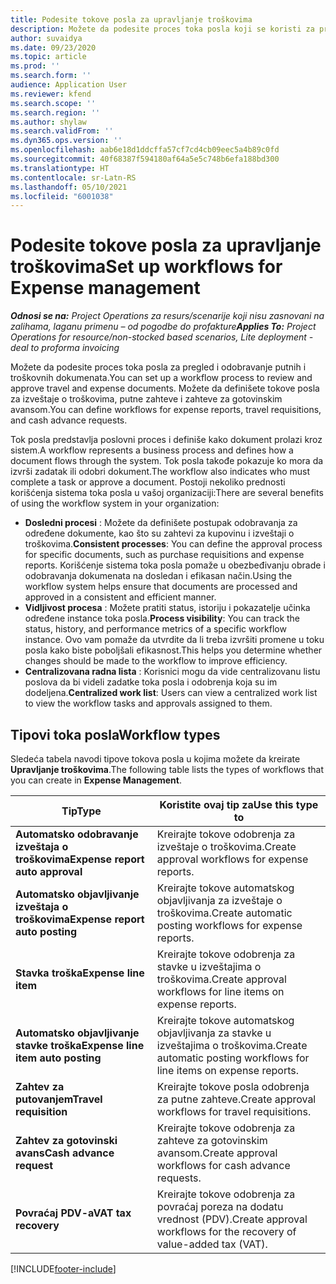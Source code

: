 ```yaml
---
title: Podesite tokove posla za upravljanje troškovima
description: Možete da podesite proces toka posla koji se koristi za pregled i odobravanje putnih i troškovnih dokumenata.
author: suvaidya
ms.date: 09/23/2020
ms.topic: article
ms.prod: ''
ms.search.form: ''
audience: Application User
ms.reviewer: kfend
ms.search.scope: ''
ms.search.region: ''
ms.author: shylaw
ms.search.validFrom: ''
ms.dyn365.ops.version: ''
ms.openlocfilehash: aab6e18d1ddcffa57cf7cd4cb09eec5a4b89c0fd
ms.sourcegitcommit: 40f68387f594180af64a5e5c748b6efa188bd300
ms.translationtype: HT
ms.contentlocale: sr-Latn-RS
ms.lasthandoff: 05/10/2021
ms.locfileid: "6001038"
---
```

# <a name="set-up-workflows-for-expense-management"></a><span data-ttu-id="2456e-103">Podesite tokove posla za upravljanje troškovima</span><span class="sxs-lookup"><span data-stu-id="2456e-103">Set up workflows for Expense management</span></span>

<span data-ttu-id="2456e-104">_**Odnosi se na:** Project Operations za resurs/scenarije koji nisu zasnovani na zalihama, laganu primenu – od pogodbe do profakture_</span><span class="sxs-lookup"><span data-stu-id="2456e-104">_**Applies To:** Project Operations for resource/non-stocked based scenarios, Lite deployment - deal to proforma invoicing_</span></span>

<span data-ttu-id="2456e-105">Možete da podesite proces toka posla za pregled i odobravanje putnih i troškovnih dokumenata.</span><span class="sxs-lookup"><span data-stu-id="2456e-105">You can set up a workflow process to review and approve travel and expense documents.</span></span> <span data-ttu-id="2456e-106">Možete da definišete tokove posla za izveštaje o troškovima, putne zahteve i zahteve za gotovinskim avansom.</span><span class="sxs-lookup"><span data-stu-id="2456e-106">You can define workflows for expense reports, travel requisitions, and cash advance requests.</span></span>

<span data-ttu-id="2456e-107">Tok posla predstavlja poslovni proces i definiše kako dokument prolazi kroz sistem.</span><span class="sxs-lookup"><span data-stu-id="2456e-107">A workflow represents a business process and defines how a document flows through the system.</span></span> <span data-ttu-id="2456e-108">Tok posla takođe pokazuje ko mora da izvrši zadatak ili odobri dokument.</span><span class="sxs-lookup"><span data-stu-id="2456e-108">The workflow also indicates who must complete a task or approve a document.</span></span> <span data-ttu-id="2456e-109">Postoji nekoliko prednosti korišćenja sistema toka posla u vašoj organizaciji:</span><span class="sxs-lookup"><span data-stu-id="2456e-109">There are several benefits of using the workflow system in your organization:</span></span>

- <span data-ttu-id="2456e-110">**Dosledni procesi** : Možete da definišete postupak odobravanja za određene dokumente, kao što su zahtevi za kupovinu i izveštaji o troškovima.</span><span class="sxs-lookup"><span data-stu-id="2456e-110">**Consistent processes**: You can define the approval process for specific documents, such as purchase requisitions and expense reports.</span></span> <span data-ttu-id="2456e-111">Korišćenje sistema toka posla pomaže u obezbeđivanju obrade i odobravanja dokumenata na dosledan i efikasan način.</span><span class="sxs-lookup"><span data-stu-id="2456e-111">Using the workflow system helps ensure that documents are processed and approved in a consistent and efficient manner.</span></span>
- <span data-ttu-id="2456e-112">**Vidljivost procesa** : Možete pratiti status, istoriju i pokazatelje učinka određene instance toka posla.</span><span class="sxs-lookup"><span data-stu-id="2456e-112">**Process visibility**: You can track the status, history, and performance metrics of a specific workflow instance.</span></span> <span data-ttu-id="2456e-113">Ovo vam pomaže da utvrdite da li treba izvršiti promene u toku posla kako biste poboljšali efikasnost.</span><span class="sxs-lookup"><span data-stu-id="2456e-113">This helps you determine whether changes should be made to the workflow to improve efficiency.</span></span>
- <span data-ttu-id="2456e-114">**Centralizovana radna lista** : Korisnici mogu da vide centralizovanu listu poslova da bi videli zadatke toka posla i odobrenja koja su im dodeljena.</span><span class="sxs-lookup"><span data-stu-id="2456e-114">**Centralized work list**: Users can view a centralized work list to view the workflow tasks and approvals assigned to them.</span></span> 

## <a name="workflow-types"></a><span data-ttu-id="2456e-115">Tipovi toka posla</span><span class="sxs-lookup"><span data-stu-id="2456e-115">Workflow types</span></span>

<span data-ttu-id="2456e-116">Sledeća tabela navodi tipove tokova posla u kojima možete da kreirate **Upravljanje troškovima**.</span><span class="sxs-lookup"><span data-stu-id="2456e-116">The following table lists the types of workflows that you can create in **Expense Management**.</span></span>


|              <span data-ttu-id="2456e-117"><strong>Tip</strong></span><span class="sxs-lookup"><span data-stu-id="2456e-117"><strong>Type</strong></span></span>              |                   <span data-ttu-id="2456e-118"><strong>Koristite ovaj tip za</strong></span><span class="sxs-lookup"><span data-stu-id="2456e-118"><strong>Use this type to</strong></span></span>                   |
|-------------------------------------------------|-----------------------------------------------------------------------|
|   <span data-ttu-id="2456e-119"><strong>Automatsko odobravanje izveštaja o troškovima</strong></span><span class="sxs-lookup"><span data-stu-id="2456e-119"><strong>Expense report auto approval</strong></span></span> |            <span data-ttu-id="2456e-120">Kreirajte tokove odobrenja za izveštaje o troškovima.</span><span class="sxs-lookup"><span data-stu-id="2456e-120">Create approval workflows for expense reports.</span></span>             |
|  <span data-ttu-id="2456e-121"><strong>Automatsko objavljivanje izveštaja o troškovima</strong></span><span class="sxs-lookup"><span data-stu-id="2456e-121"><strong>Expense report auto posting</strong></span></span>   |        <span data-ttu-id="2456e-122">Kreirajte tokove automatskog objavljivanja za izveštaje o troškovima.</span><span class="sxs-lookup"><span data-stu-id="2456e-122">Create automatic posting workflows for expense reports.</span></span>        |
|       <span data-ttu-id="2456e-123"><strong>Stavka troška</strong></span><span class="sxs-lookup"><span data-stu-id="2456e-123"><strong>Expense line item</strong></span></span>        |     <span data-ttu-id="2456e-124">Kreirajte tokove odobrenja za stavke u izveštajima o troškovima.</span><span class="sxs-lookup"><span data-stu-id="2456e-124">Create approval workflows for line items on expense reports.</span></span>      |
| <span data-ttu-id="2456e-125"><strong>Automatsko objavljivanje stavke troška</strong></span><span class="sxs-lookup"><span data-stu-id="2456e-125"><strong>Expense line item auto posting</strong></span></span> | <span data-ttu-id="2456e-126">Kreirajte tokove automatskog objavljivanja za stavke u izveštajima o troškovima.</span><span class="sxs-lookup"><span data-stu-id="2456e-126">Create automatic posting workflows for line items on expense reports.</span></span> |
|       <span data-ttu-id="2456e-127"><strong>Zahtev za putovanjem</strong></span><span class="sxs-lookup"><span data-stu-id="2456e-127"><strong>Travel requisition</strong></span></span>       |          <span data-ttu-id="2456e-128">Kreirajte tokove posla odobrenja za putne zahteve.</span><span class="sxs-lookup"><span data-stu-id="2456e-128">Create approval workflows for travel requisitions.</span></span>           |
|      <span data-ttu-id="2456e-129"><strong>Zahtev za gotovinski avans</strong></span><span class="sxs-lookup"><span data-stu-id="2456e-129"><strong>Cash advance request</strong></span></span>      |         <span data-ttu-id="2456e-130">Kreirajte tokove odobrenja za zahteve za gotovinskim avansom.</span><span class="sxs-lookup"><span data-stu-id="2456e-130">Create approval workflows for cash advance requests.</span></span>          |
|        <span data-ttu-id="2456e-131"><strong>Povraćaj PDV-a</strong></span><span class="sxs-lookup"><span data-stu-id="2456e-131"><strong>VAT tax recovery</strong></span></span>        | <span data-ttu-id="2456e-132">Kreirajte tokove odobrenja za povraćaj poreza na dodatu vrednost (PDV).</span><span class="sxs-lookup"><span data-stu-id="2456e-132">Create approval workflows for the recovery of value-added tax (VAT).</span></span>  |


[!INCLUDE[footer-include](../includes/footer-banner.md)]